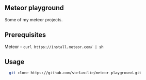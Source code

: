 Meteor playground
-----------------
Some of my meteor projects.

Prerequisites
-------------
Meteor -  ``` curl https://install.meteor.com/ | sh ```

Usage
-----

```bash
  git clone https://github.com/stefanilie/meteor-playground.git
```
